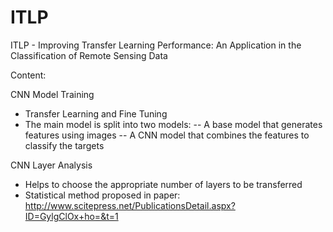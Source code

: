 # ITLP
ITLP - 
Improving Transfer Learning Performance: An Application in the Classification of Remote Sensing Data


Content:

CNN Model Training
- Transfer Learning and Fine Tuning
- The main model is split into two models: 
-- A base model that generates features using images
-- A CNN model that combines the features to classify the targets

CNN Layer Analysis
- Helps to choose the appropriate number of layers to be transferred 
- Statistical method proposed in paper: http://www.scitepress.net/PublicationsDetail.aspx?ID=GylgClOx+ho=&t=1

